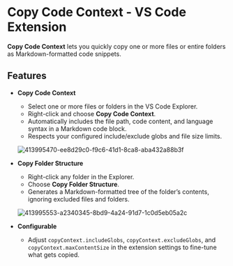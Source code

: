 # Copy Code Context - VS Code Extension

**Copy Code Context** lets you quickly copy one or more files or entire folders as Markdown-formatted code snippets.

## Features
- **Copy Code Context**

  - Select one or more files or folders in the VS Code Explorer.
  - Right-click and choose **Copy Code Context**.
  - Automatically includes the file path, code content, and language syntax in a Markdown code block.
  - Respects your configured include/exclude globs and file size limits.

  ![413995470-ee8d29c0-f9c6-41d1-8ca8-aba432a88b3f](https://github.com/user-attachments/assets/df9f0912-eaba-4fab-8962-a311ae39c2c6)

- **Copy Folder Structure**

  - Right-click any folder in the Explorer.
  - Choose **Copy Folder Structure**.
  - Generates a Markdown-formatted tree of the folder’s contents, ignoring excluded files and folders.

  ![413995553-a2340345-8bd9-4a24-91d7-1c0d5eb05a2c](https://github.com/user-attachments/assets/ac74e4d3-d6f0-41b9-9f2b-ed76d642e19a)

- **Configurable**
  - Adjust `copyContext.includeGlobs`, `copyContext.excludeGlobs`, and `copyContext.maxContentSize` in the extension settings to fine-tune what gets copied.

